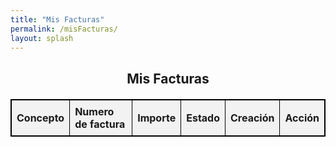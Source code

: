 ```yaml
---
title: "Mis Facturas"
permalink: /misFacturas/
layout: splash
---
```


<style>
/* Your CSS styles */
table {
  border-collapse: collapse;
  margin: 20px 0;
}

table, th, td {
  border: 1px solid black;
  width: fit-content;
  margin-left: auto;
  margin-right: auto;
}

th, td {
  padding: 8px;
  text-align: left;
}

th {
  background-color: #f2f2f2;
}
</style>


<h2 style="display: grid;justify-content: center;"> Mis Facturas</h2>

<!-- Display invoices list -->
<table id="invoices-table">
  <thead>
    <tr>
      <th>Concepto</th>
      <th>Numero de factura</th>
      <th>Importe</th>
      <th>Estado</th>
      <th>Creación</th>
      <th>Acción</th>
    </tr>
  </thead>
  <tbody>
    <!-- Invoices will be dynamically added here -->
  </tbody>
</table>

<script>
// Function to format amount
function formatAmount(amount) {
  return (amount / 100).toFixed(2).replace('.', ',') + ' €';
}

// Function to translate status
function translateStatus(status) {
  if (status === 'paid') {
    return 'Pagada';
  }
  return status;
}

// Function to format creation date
function formatCreationDate(timestamp) {
  const date = new Date(timestamp * 1000);
  return date.toLocaleDateString();
}

// Function to fetch and display invoices
function fetchAndDisplayInvoices(email) {
  fetch('/.netlify/functions/server', {
      method: 'POST',
      headers: {
        'Content-Type': 'application/json'
      },
      body: JSON.stringify({ action: 'get_invoices', email: email })
    })
    .then(response => {
      console.log('Response status:', response.status);
      return response.json();
    })
    .then(data => {
      console.log('Fetched data:', data);
      const invoicesTableBody = document.querySelector('#invoices-table tbody');
      if (data && data.invoices) {
        data.invoices.forEach(invoice => {
          const formattedAmount = formatAmount(invoice.amount_due);
          const translatedStatus = translateStatus(invoice.status);
          const formattedCreationDate = formatCreationDate(invoice.created);
          const description = getDescription(invoice); // Get description from invoice lines
          const row = document.createElement('tr');
          row.innerHTML = `
            <td>${description}</td>
            <td>${invoice.number}</td>
            <td>${formattedAmount}</td>
            <td>${translatedStatus}</td>
            <td>${formattedCreationDate}</td>
            <td><button onclick="downloadInvoice('${invoice.invoice_pdf}')">Descargar</button></td>
          `;
          invoicesTableBody.appendChild(row);
        });
      } else {
        console.error('Error fetching invoices:', data);
      }
    })
    .catch(error => {
      console.error('Error fetching invoices:', error);
    });
}

// Function to get description from invoice lines
function getDescription(invoice) {
  if (invoice.lines && invoice.lines.data.length > 0) {
    // Assuming the description is available in the first line item
    let description = invoice.lines.data[0].description || '';

    // Translation dictionary
    const translationDict = {
      'at €': '€', // Translate 'at €' to '€'
      'month': 'mes' // Translate 'month' to 'mes'
      // Add more translations as needed
    };

    // Perform translation
    for (const [key, value] of Object.entries(translationDict)) {
      description = description.replace(new RegExp(key, 'g'), value);
    }

    return description;
  }
  return ''; // Return an empty string if description is not available
}

// Function to download invoice in PDF format
function downloadInvoice(invoicePdfUrl) {
  console.log('Downloading invoice:', invoicePdfUrl);
  window.open(invoicePdfUrl, '_blank');
}

// Fetch and display invoices when the page loads
netlifyIdentity.on('login', user => {
  const usernameSpan = document.getElementById('username');
  if (usernameSpan) {
    usernameSpan.innerText = user.user_metadata.full_name || user.email;
  } else {
    console.warn('Username span element not found.');
  }

  const subscriptionPlanElement = document.getElementById('subscription-plan');
  if (subscriptionPlanElement) {
    const subscriptionPlan = user.user_metadata.subscription_plan;
    if (subscriptionPlan) {
      subscriptionPlanElement.textContent = "Plan " + subscriptionPlan;
      console.log('Subscription plan:', subscriptionPlan);
    } else {
      console.log('User', user);
      console.log('sin plan de suscripción');
    }
  } else {
    console.warn('Subscription plan element not found.');
  }

  fetchAndDisplayInvoices(user.email);
});
</script>
